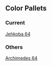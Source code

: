 ## Color Pallets

### Current

[Jehkoba 64](https://lospec.com/palette-list/jehkoba64)

### Others

[Archimedes 64](https://lospec.com/palette-list/archimedes-64)
